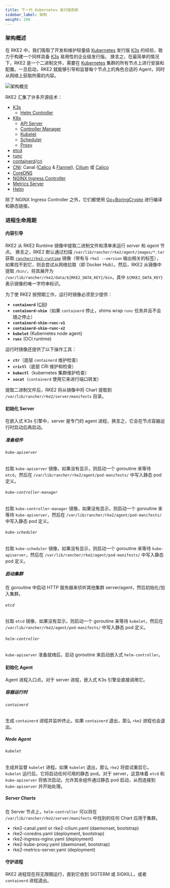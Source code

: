 ```yaml
---
title: 下一代 Kubernetes 发行版剖析
sidebar_label: 架构
weight: 204
---
```


### 架构概述

在 RKE2 中，我们吸取了开发和维护轻量级 [Kubernetes][io-kubernetes] 发行版 [K3s][io-k3s] 的经验，致力于构建一个同样具备 [K3s][io-k3s] 易用性的企业级发行版。
换言之，在最简单的情况下，RKE2 是一个二进制文件，需要在 [Kubernetes][io-kubernetes] 集群的所有节点上进行安装和配置。一旦启动，RKE2 就能够引导和监督每个节点上的角色合适的 Agent，同时从网络上获取所需的内容。

![架构概览](/img/overview.png "RKE2 架构概览")

RKE2 汇集了许多开源技术：

- [K3s][io-k3s]
   - [Helm Controller][gh-helm-controller]
- [K8s][io-kubernetes]
   - [API Server][gh-kube-apiserver]
   - [Controller Manager][gh-kube-controller-manager]
   - [Kubelet][gh-kubelet]
   - [Scheduler][gh-kube-scheduler]
   - [Proxy][gh-kube-proxy]
- [etcd][io-etcd]
- [runc][gh-runc]
- [containerd][io-containerd]/[cri][gh-cri-api]
- [CNI][gh-cni]: Canal ([Calico][org-projectcalico] &amp; [Flannel][gh-flannel]), [Cilium][io-cilium] 或 [Calico][org-projectcalico]
- [CoreDNS][io-coredns]
- [NGINX Ingress Controller][io-ingress-nginx]
- [Metrics Server][gh-metrics-server]
- [Helm][sh-helm]

除了 NGINX Ingress Controller 之外，它们都使用 [Go+BoringCrypto][gh-goboring] 进行编译和静态链接。

### 进程生命周期

#### 内容引导

RKE2 从 RKE2 Runtime 镜像中提取二进制文件和清单来运行 _server_ 和 _agent_ 节点。
换言之，RKE2 默认通过扫描 `/var/lib/rancher/rke2/agent/images/*.tar` 获取 [`rancher/rke2-runtime`](https://hub.docker.com/r/rancher/rke2-runtime/tags) 镜像（带有与 `rke2 --version` 输出相关的标签），如果找不到它，则会尝试从网络拉取（即 Docker Hub）。然后，RKE2 从镜像中提取 `/bin/`，将其展开为 `/var/lib/rancher/rke2/data/${RKE2_DATA_KEY}/bin`，其中 `${RKE2_DATA_KEY}` 表示镜像的唯一字符串标识。

为了使 RKE2 按预期工作，运行时镜像必须至少提供：

- **`containerd`** ([CRI][gh-cri-api])
- **`containerd-shim`**（如果 `containerd` 停止，shims wrap `runc` 任务并且不会随之停止）
- **`containerd-shim-runc-v1`**
- **`containerd-shim-runc-v2`**
- **`kubelet`** (Kubernetes node agent)
- **`runc`** (OCI runtime)

运行时镜像还提供了以下操作工具：

- **`ctr`**（底层 `containerd` 维护检查）
- **`crictl`**（底层 CRI 维护和检查）
- **`kubectl`**（kubernetes 集群维护检查）
- **`socat`**（`containerd` 使用它来进行端口转发）

提取二进制文件后，RKE2 将从镜像中将 Chart 提取到 `/var/lib/rancher/rke2/server/manifests` 目录。

#### 初始化 Server

在嵌入式 K3s 引擎中，server 是专门的 agent 进程，换言之，它会在节点容器运行时启动后再启动。

##### 准备组件

###### `kube-apiserver`

拉取 `kube-apiserver` 镜像，如果没有显示，则启动一个 goroutine 来等待 `etcd`，然后在 `/var/lib/rancher/rke2/agent/pod-manifests/` 中写入静态 pod 定义。

###### `kube-controller-manager`

拉取 `kube-controller-manager` 镜像，如果没有显示，则启动一个 goroutine 来等待 `kube-apiserver`，然后在 `/var/lib/rancher/rke2/agent/pod-manifests/` 中写入静态 pod 定义。

###### `kube-scheduler`

拉取 `kube-scheduler` 镜像，如果没有显示，则启动一个 goroutine 来等待 `kube-apiserver`，然后在 `/var/lib/rancher/rke2/agent/pod-manifests/` 中写入静态 pod 定义。

##### 启动集群

在 goroutine 中启动 HTTP 服务器来侦听其他集群 server/agent，然后初始化/加入集群。

###### `etcd`

拉取 `etcd` 镜像，如果没有显示，则启动一个 goroutine 来等待 `kubelet`，然后在 `/var/lib/rancher/rke2/agent/pod-manifests/` 中写入静态 pod 定义。

###### `helm-controller`

`kube-apiserver` 准备就绪后，启动 goroutine 来启动嵌入式 `helm-controller`。

#### 初始化 Agent

Agent 进程入口点。对于 server 进程，嵌入式 K3s 引擎会直接调用它。

##### 容器运行时

###### `containerd`

生成 `containerd` 进程并监听终止。如果 `containerd` 退出，那么 `rke2` 进程也会退出。

##### Node Agent

###### `kubelet`

生成并监督 `kubelet` 进程。如果 `kubelet` 退出，那么 `rke2` 将尝试重启它。
`kubelet` 运行后，它将启动任何可用的静态 pod。对于 server，这意味着 `etcd` 和 `kube-apiserver` 将依次启动，允许其余组件通过静态 pod 启动，从而连接到 `kube-apiserver` 并开始处理。

##### Server Charts

在 Server 节点上，`helm-controller` 可以将在 `/var/lib/rancher/rke2/server/manifests` 中找到的任何 Chart 应用于集群。

- rke2-canal.yaml or rke2-cilium.yaml (daemonset, bootstrap)
- rke2-coredns.yaml (deployment, bootstrap)
- rke2-ingress-nginx.yaml (deployment)
- rke2-kube-proxy.yaml (daemonset, bootstrap)
- rke2-metrics-server.yaml (deployment)


#### 守护进程

RKE2 进程现在将无限期运行，直到它收到 SIGTERM 或 SIGKILL，或者 `containerd` 进程退出。

[gh-k3s]: <https://github.com/k3s-io/k3s> "K3s - Lightweight Kubernetes"
[io-k3s]: <https://k3s.io> "K3s - 轻量级 Kubernetes"
[gh-kubernetes]: <https://github.com/kubernetes/kubernetes> "Production-Grade Container Orchestration"
[io-kubernetes]: <https://kubernetes.io> "生产级容器编排"
[gh-kube-apiserver]: <https://github.com/kubernetes/kubernetes/tree/master/cmd/kube-apiserver> "Kube API Server"
[gh-kube-controller-manager]: <https://github.com/kubernetes/kubernetes/tree/master/cmd/kube-controller-manager> "Kube Controller Manager"
[gh-kube-proxy]: <https://github.com/kubernetes/kubernetes/tree/master/cmd/kube-proxy> "Kube Proxy"
[gh-kube-scheduler]: <https://github.com/kubernetes/kubernetes/tree/master/cmd/kube-scheduler> "Kube Scheduler"
[gh-kubelet]: <https://github.com/kubernetes/kubernetes/tree/master/cmd/kubelet> "Kubelet"
[gh-cri-api]: <https://github.com/kubernetes/cri-api> "容器运行时接口"
[gh-containerd]: <https://github.com/containerd/containerd> "An open and reliable container runtime"
[io-containerd]: <https://containerd.io> "开放可靠的容器运行时"
[gh-coredns]: <https://github.com/coredns/coredns> "DNS and Service Discovery"
[io-coredns]: <https://coredns.io> "DNS 和服务发现"
[gh-ingress-nginx]: <https://github.com/kubernetes/ingress-nginx> "NGINX Ingress Controller for Kubernetes"
[io-ingress-nginx]: <https://kubernetes.github.io/ingress-nginx> "用于 Kubernetes 的 NGINX Ingress Controller"
[gh-metrics-server]: <https://github.com/kubernetes-sigs/metrics-server> "资源使用数据的集群范围聚合器"
[org-projectcalico]: <https://docs.projectcalico.org/about/about-calico> "项目 Calico"
[gh-flannel]: <https://github.com/coreos/flannel> "专为 Kubernetes 设计的容器网络结构"
[io-cilium]: <https://cilium.io> "基于 eBPF 的网络、观测和安全"
[gh-etcd]: <https://github.com/etcd-io/etcd> "A distributed, reliable key-value store for the most critical data of a distributed system"
[io-etcd]: <https://etcd.io> "用于分布式系统最关键数据的分布式、可靠的键值存储"
[gh-helm]: <https://github.com/helm/helm> "The Kubernetes Package Manager"
[sh-helm]: <https://helm.sh> "Kubernetes 包管理器"
[gh-helm-controller]: <https://github.com/k3s-io/helm-controller> "Helm Chart CRD"
[gh-cni]: <https://github.com/containernetworking/cni> "容器网络接口"
[gh-runc]: <https://github.com/opencontainers/runc> "根据 OCI 规格生成和运行容器的 CLI 工具"
[gh-goboring]: <https://github.com/golang/go/tree/dev.boringcrypto/misc/boring> "Go+BoringCrypto"
